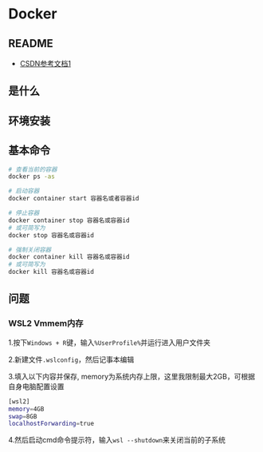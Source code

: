 Docker
===

## README

- [CSDN参考文档1](https://blog.csdn.net/qq_39611230/article/details/108641842)

## 是什么



## 环境安装



## 基本命令

```bash
# 查看当前的容器
docker ps -as

# 启动容器
docker container start 容器名或者容器id

# 停止容器
docker container stop 容器名或容器id
# 或可简写为
docker stop 容器名或容器id

# 强制关闭容器
docker container kill 容器名或容器id
# 或可简写为
docker kill 容器名或容器id
```

## 问题

### WSL2 Vmmem内存

1.按下`Windows + R`键，输入`%UserProfile%`并运行进入用户文件夹

2.新建文件`.wslconfig`，然后记事本编辑

3.填入以下内容并保存, memory为系统内存上限，这里我限制最大2GB，可根据自身电脑配置设置

```bash
[wsl2]
memory=4GB
swap=8GB
localhostForwarding=true
```

4.然后启动cmd命令提示符，输入`wsl --shutdown`来关闭当前的子系统